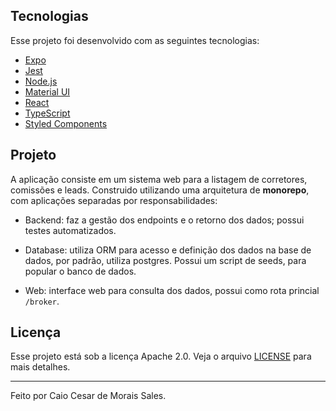 ## Tecnologias

Esse projeto foi desenvolvido com as seguintes tecnologias:

- [Expo](https://expo.io/)
- [Jest](https://jestjs.io/)
- [Node.js](https://nodejs.org/en/)
- [Material UI](https://mui.com/pt/)
- [React](https://reactjs.org)
- [TypeScript](https://www.typescriptlang.org/)
- [Styled Components](https://styled-components.com/)

## Projeto

A aplicação consiste em um sistema web para a listagem de corretores, comissões e leads. Construido utilizando uma arquitetura de **monorepo**, com aplicações separadas por responsabilidades:

- Backend: faz a gestão dos endpoints e o retorno dos dados; possui testes automatizados.

- Database: utiliza ORM para acesso e definição dos dados na base de dados, por padrão, utiliza postgres. Possui um script de seeds, para popular o banco de dados.

- Web: interface web para consulta dos dados, possui como rota princial `/broker`.

## Licença

Esse projeto está sob a licença Apache 2.0. Veja o arquivo [LICENSE](LICENSE) para mais detalhes.

---

Feito por Caio Cesar de Morais Sales.
